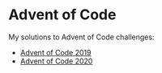# Advent of Code

My solutions to Advent of Code challenges:
* [Advent of Code 2019](/2019)
* [Advent of Code 2020](/2020)
